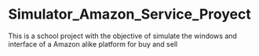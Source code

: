# Simulator_Amazon_Service_Proyect
This is a school project with the objective of simulate the windows and interface of a Amazon alike platform for buy and sell
